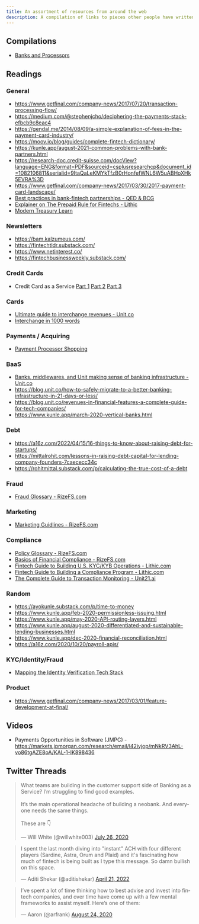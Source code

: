 ```yaml
---
title: An assortment of resources from around the web
description: A compilation of links to pieces other people have written, guides, or just blogs in general if they're a good source of content.
---
```

## Compilations

* [Banks and Processors](https://docs.google.com/spreadsheets/d/1r1WT0hbTlh3bswOPZk8ssKRjF9U33FVkpq74jN8cw4A/edit#gid=0>)

## Readings

### General
* <https://www.getfinal.com/company-news/2017/07/20/transaction-processing-flow/>
* <https://medium.com/@stephenjcho/deciphering-the-payments-stack-efbcb9c8eac4>
* <https://gendal.me/2014/08/09/a-simple-explanation-of-fees-in-the-payment-card-industry/>
* <https://moov.io/blog/guides/complete-fintech-dictionary/>
* <https://kunle.app/august-2021-common-problems-with-bank-partners.html>
* <https://research-doc.credit-suisse.com/docView?language=ENG&format=PDF&sourceid=csplusresearchcp&document_id=1082106811&serialid=9ItaQaLeKMYkTfzB0rHonfefWNL6W5uABHoXHk5EVRA%3D>
* <https://www.getfinal.com/company-news/2017/03/30/2017-payment-card-landscape/>
* [Best practices in bank-fintech partnerships - QED & BCG](https://www.qedinvestors.com/blog/whitepaper-best-practices-in-bank-fintech-partnerships)
* [Explainer on The Prepaid Rule for Fintechs - Lithic](https://blog.lithic.com/prepaid-rule/)
* [Modern Treasury Learn](https://www.moderntreasury.com/learn)

### Newsletters
* <https://bam.kalzumeus.com/>
* <https://fintechtldr.substack.com/>
* <https://www.netinterest.co/>
* <https://fintechbusinessweekly.substack.com/>


### Credit Cards
* Credit Card as a Service [Part 1](https://ckarchive.com/b/92uzhnhmlqpw) [Part 2](https://ckarchive.com/b/wvu2hghprdkk) [Part 3](https://fintechtoday.co/posts/fttea-with-cokie-credit-card-as-a-service-part-three/)

### Cards
* [Ultimate guide to interchange revenues - Unit.co](https://www.unit.co/guides/ultimate-guide-interchange-revenue)
* [Interchange in 1000 words](https://www.mtb.xyz/notes/interchange-in-1000-words)

### Payments / Acquiring
* [Payment Processor Shopping](https://truptinatu.substack.com/p/lets-go-payment-processor-shopping)

### BaaS 
* [Banks, middlewares, and Unit making sense of banking infrastructure - Unit.co](https://blog.unit.co/banks-middlewares-and-unit-making-sense-of-banking-infrastructure/)
* <https://blog.unit.co/how-to-safely-migrate-to-a-better-banking-infrastructure-in-21-days-or-less/>
* <https://blog.unit.co/revenues-in-financial-features-a-complete-guide-for-tech-companies/>
* <https://www.kunle.app/march-2020-vertical-banks.html>

### Debt
* <https://a16z.com/2022/04/15/16-things-to-know-about-raising-debt-for-startups/>
* <https://mittalrohit.com/lessons-in-raising-debt-capital-for-lending-company-founders-7caececc34c>
* <https://rohitmittal.substack.com/p/calculating-the-true-cost-of-a-debt>

### Fraud
* [Fraud Glossary - RizeFS.com](https://documentcloud.adobe.com/link/track?uri=urn:aaid:scds:US:27459ec7-5481-4a5d-9dea-155210f9e65b)

### Marketing
* [Marketing Guidlines - RizeFS.com](https://documentcloud.adobe.com/link/track?uri=urn:aaid:scds:US:5ad7f104-9935-43b7-9dba-d3423d206e1c)

### Compliance
* [Policy Glossary - RizeFS.com](https://documentcloud.adobe.com/link/track?uri=urn:aaid:scds:US:112717cc-15cf-4b2c-b8ab-eb9c18988ddf)
* [Basics of Financial Compliance - RizeFS.com](https://documentcloud.adobe.com/link/track?uri=urn:aaid:scds:US:b89e7527-19a2-4b45-a570-f5c57c0d9fd2)
* [Fintech Guide to Building U.S. KYC/KYB Operations - Lithic.com](https://blog.lithic.com/kyc-operations/)
* [Fintech Guide to Building a Compliance Program - Lithic.com](https://blog.lithic.com/compliance-program/)
* [The Complete Guide to Transaction Monitoring - Unit21.ai](https://www.unit21.ai/blog/the-complete-guide-to-transaction-monitoring)

### Random
* <https://ayokunle.substack.com/p/time-to-money>
* <https://www.kunle.app/feb-2020-permissionless-issuing.html>
* <https://www.kunle.app/may-2020-API-routing-layers.html>
* <https://www.kunle.app/august-2020-differentiated-and-sustainable-lending-businesses.html>
* <https://www.kunle.app/dec-2020-financial-reconciliation.html>
* <https://a16z.com/2020/10/20/payroll-apis/>

### KYC/Identity/Fraud
* [Mapping the Identity Verification Tech Stack](https://medium.com/9yards/mapping-the-identity-verification-technology-stack-in-financial-services-6d8edc74121f)

### Product
* <https://www.getfinal.com/company-news/2017/03/01/feature-development-at-final/>

## Videos
* Payments Opportunities in Software (JMPC) - <https://markets.jpmorgan.com/research/email/l42ivjop/mNkRV3AhL-vo86tgAZE8oA/KAL-1-IK898436>

## Twitter Threads

	
<blockquote class="twitter-tweet"><p lang="en" dir="ltr">What teams are building in the customer support side of Banking as a Service? I’m struggling to find good examples.<br><br>It’s the main operational headache of building a neobank. And everyone needs the same things.<br><br>These are 👇</p>&mdash; Will White (@willwhite003) <a href="https://twitter.com/willwhite003/status/1287315227470684166?ref_src=twsrc%5Etfw">July 26, 2020</a></blockquote>

<blockquote class="twitter-tweet"><p lang="en" dir="ltr">I spent the last month diving into &quot;instant&quot; ACH with four different players (Sardine, Astra, Orum and Plaid) and it&#39;s fascinating how much of fintech is being built as I type this message. So damn bullish on this space.</p>&mdash; Aditi Shekar (@aditishekar) <a href="https://twitter.com/aditishekar/status/1517085880929955840?ref_src=twsrc%5Etfw">April 21, 2022</a></blockquote>

<blockquote class="twitter-tweet"><p lang="en" dir="ltr">I’ve spent a lot of time thinking how to best advise and invest into fintech companies, and over time have come up with a few mental frameworks to assist myself. Here’s one of them:</p>&mdash; Aaron (@arfrank) <a href="https://twitter.com/arfrank/status/1297997387475099654?ref_src=twsrc%5Etfw">August 24, 2020</a></blockquote> <script async src="https://platform.twitter.com/widgets.js" charset="utf-8"></script> 
